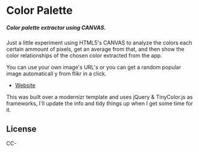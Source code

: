 Color Palette
============

##### Color palette extractor using CANVAS.

Just a little experiment using HTML5's CANVAS to analyze the colors each certain ammount of pixels, get an average from that, and then show the color relationships of the chosen color extracted from the app.

You can use your own image's URL's or you can get a random popular image automaticall y from flikr in a click.

- [Website](http://www.colorpalette.com.ar)

This was built over a modernizr template and uses jQuery & TinyColor.js as frameworks, I'll update the info and tidy things up when I get some time for it.

## License

CC-
